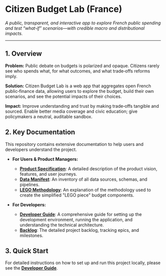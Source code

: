 # Citizen Budget Lab (France)

*A public, transparent, and interactive app to explore French public spending and test “what‑if” scenarios—with credible macro and distributional impacts.*

---

## 1. Overview

**Problem:** Public debate on budgets is polarized and opaque. Citizens rarely see who spends what, for what outcomes, and what trade‑offs reforms imply.

**Solution:** Citizen Budget Lab is a web app that aggregates open French public‑finance data, allowing users to explore the budget, build their own scenarios, and see the potential impacts of their choices.

**Impact:** Improve understanding and trust by making trade‑offs tangible and sourced. Enable better media coverage and civic education; give policymakers a neutral, auditable sandbox.

## 2. Key Documentation

This repository contains extensive documentation to help users and developers understand the project.

*   **For Users & Product Managers:**
    *   [**Product Specification**](./docs/PRODUCT_SPEC.md): A detailed description of the product vision, features, and user journeys.
    *   [**Data Manifest**](./docs/DATA_MANIFEST.md): An inventory of all data sources, schemas, and pipelines.
    *   [**LEGO Methodology**](./docs/LEGO_METHOD.md): An explanation of the methodology used to create the simplified "LEGO piece" budget components.

*   **For Developers:**
    *   [**Developer Guide**](./docs/DEVELOPER_GUIDE.md): A comprehensive guide for setting up the development environment, running the application, and understanding the technical architecture.
    *   [**Backlog**](./BACKLOG.md): The detailed project backlog, tracking epics, and milestones.

## 3. Quick Start

For detailed instructions on how to set up and run this project locally, please see the [**Developer Guide**](./docs/DEVELOPER_GUIDE.md).